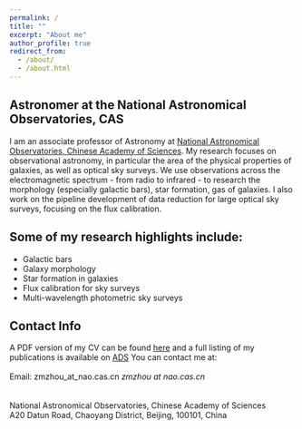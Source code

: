 ```yaml
---
permalink: /
title: ""
excerpt: "About me"
author_profile: true
redirect_from: 
  - /about/
  - /about.html
---
```


Astronomer at the National Astronomical Observatories, CAS
------
I am an associate professor of Astronomy at [National Astronomical Observatories, Chinese Academy of Sciences](http://www.nao.cas.cn).
    My research focuses on observational astronomy, in particular the area of the physical properties of galaxies, as well as optical sky surveys. We use observations across the electromagnetic spectrum - from radio to infrared - to research the morphology (especially galactic bars), star formation, gas of galaxies. I also work on the pipeline development of data reduction for large optical sky surveys, focusing on the flux calibration.


Some of my research highlights include:
------
<ul>
  <li>Galactic bars</li> 
  <li>Galaxy morphology</li>    
  <li>Star formation in galaxies</li>
  <li>Flux calibration for sky surveys </li>
  <li>Multi-wavelength photometric sky surveys</li>
</ul> 


Contact Info
------
A PDF version of my CV can be found [here](/files/zzm_cv_en.pdf) and a full listing of my publications is available on [ADS](https://ui.adsabs.harvard.edu/public-libraries/820_5p-9QvC1kFB9L27RNg) You can contact me at:
<br> <br>
Email: zmzhou_at_nao.cas.cn <var>zmzhou at nao.cas.cn</var>
<br>
<br> <br>
National Astronomical Observatories, Chinese Academy of Sciences
<br>
A20 Datun Road, Chaoyang District, Beijing, 100101, China

